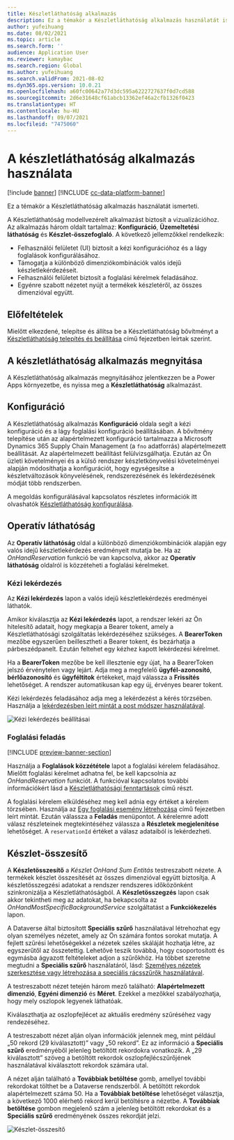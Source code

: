 ```yaml
---
title: Készletláthatóság alkalmazás
description: Ez a témakör a Készletláthatóság alkalmazás használatát ismerteti.
author: yufeihuang
ms.date: 08/02/2021
ms.topic: article
ms.search.form: ''
audience: Application User
ms.reviewer: kamaybac
ms.search.region: Global
ms.author: yufeihuang
ms.search.validFrom: 2021-08-02
ms.dyn365.ops.version: 10.0.21
ms.openlocfilehash: a60fc00642a77d3dc595a6222727637f0d7cd588
ms.sourcegitcommit: 2d6e31648cf61abcb13362ef46a2cfb1326f0423
ms.translationtype: HT
ms.contentlocale: hu-HU
ms.lasthandoff: 09/07/2021
ms.locfileid: "7475060"
---
```

# <a name="use-the-inventory-visibility-app"></a>A készletláthatóság alkalmazás használata

[!include [banner](../includes/banner.md)]
[!INCLUDE [cc-data-platform-banner](../../includes/cc-data-platform-banner.md)]

Ez a témakör a Készletláthatóság alkalmazás használatát ismerteti.

A Készletláthatóság modellvezérelt alkalmazást biztosít a vizualizációhoz. Az alkalmazás három oldalt tartalmaz: **Konfiguráció**, **Üzemeltetési láthatóság** és **Készlet-összefoglaló**. A következő jellemzőkkel rendelkezik:

- Felhasználói felületet (UI) biztosít a kézi konfigurációhoz és a lágy foglalások konfigurálásához.
- Támogatja a különböző dimenziókombinációk valós idejű készletlekérdezéseit.
- Felhasználói felületet biztosít a foglalási kérelmek feladásához.
- Egyénre szabott nézetet nyújt a termékek készletéről, az összes dimenzióval együtt.

## <a name="prerequisites"></a>Előfeltételek

Mielőtt elkezdené, telepítse és állítsa be a Készletláthatóság bővítményt a [Készletláthatóság telepítés és beállítása](inventory-visibility-setup.md) című fejezetben leírtak szerint.

## <a name="open-the-inventory-visibility-app"></a>A készletláthatóság alkalmazás megnyitása

A Készletláthatóság alkalmazás megnyitásához jelentkezzen be a Power Apps környezetbe, és nyissa meg a **Készletláthatóság** alkalmazást.

## <a name="configuration"></a><a name="configuration"></a>Konfiguráció

A Készletláthatóság alkalmazás **Konfiguráció** oldala segít a kézi konfiguráció és a lágy foglalási konfiguráció beállításában. A bővítmény telepítése után az alapértelmezett konfiguráció tartalmazza a Microsoft Dynamics 365 Supply Chain Management (a `fno` adatforrás) alapértelmezett beállítását. Az alapértelmezett beállítást felülvizsgálhatja. Ezután az Ön üzleti követelményei és a külső rendszer készletkönyvelési követelményei alapján módosíthatja a konfigurációt, hogy egységesítse a készletváltozások könyvelésének, rendszerezésének és lekérdezésének módját több rendszerben.

A megoldás konfigurálásával kapcsolatos részletes információk itt olvashatók [Készletláthatóság konfigurálása](inventory-visibility-configuration.md).

## <a name="operational-visibility"></a>Operatív láthatóság

Az **Operatív láthatóság** oldal a különböző dimenziókombinációk alapján egy valós idejű készletlekérdezés eredményeit mutatja be. Ha az *OnHandReservation* funkció be van kapcsolva, akkor az **Operatív láthatóság** oldalról is közzéteheti a foglalási kérelmeket.

### <a name="on-hand-query"></a>Kézi lekérdezés

Az **Kézi lekérdezés** lapon a valós idejű készletlekérdezés eredményei láthatók.

Amikor kiválasztja az **Kézi lekérdezés** lapot, a rendszer lekéri az Ön hitelesítő adatait, hogy megkapja a Bearer tokent, amely a Készletláthatósági szolgáltatás lekérdezéséhez szükséges. A **BearerToken** mezőbe egyszerűen beillesztheti a Bearer tokent, és bezárhatja a párbeszédpanelt. Ezután feltehet egy kézhez kapott lekérdezési kérelmet.

Ha a **BearerToken** mezőbe be kell illesztenie egy újat, ha a BearerToken jelszó érvénytelen vagy lejárt. Adja meg a megfelelő **ügyfél-azonosító**, **bérlőazonosító** és **ügyféltitok** értékeket, majd válassza a **Frissítés** lehetőséget. A rendszer automatikusan kap egy új, érvényes bearer tokent.

Kézi lekérdezés feladásához adja meg a lekérdezést a kérés törzsében. Használja a [lekérdezésben leírt mintát a post módszer használatával](inventory-visibility-api.md#query-with-post-method).

![Kézi lekérdezés beállításai](media/inventory-visibility-query-settings.png "Kézi lekérdezés beállításai")

### <a name="reservation-posting"></a>Foglalási feladás

[!INCLUDE [preview-banner-section](../../includes/preview-banner-section.md)]

Használja a **Foglalások közzététele** lapot a foglalási kérelem feladásához. Mielőtt foglalási kérelmet adhatna fel, be kell kapcsolnia az *OnHandReservation* funkciót. A funkcióval kapcsolatos további információkért lásd a [Készletláthatósági fenntartások](inventory-visibility-reservations.md) című részt.

A foglalási kérelem elküldéséhez meg kell adnia egy értéket a kérelem törzsében. Használja az [Egy foglalási esemény létrehozása](inventory-visibility-api.md#create-one-reservation-event) című fejezetben leírt mintát. Ezután válassza a **Feladás** menüpontot. A kérelemre adott válasz részleteinek megtekintéséhez válassza a **Részletek megjelenítése** lehetőséget. A `reservationId` értéket a válasz adataiból is lekérdezheti.

## <a name="inventory-summary"></a><a name="inventory-summary"></a>Készlet-összesítő

A **Készletösszesítő** a *Készlet OnHand Sum Entitás* testreszabott nézete. A termékek készlet összesítését az összes dimenzióval együtt biztosítja. A készletösszegzési adatokat a rendszer rendszeres időközönként szinkronizálja a Készletláthatóságból. A **Készletösszegzés** lapon csak akkor tekintheti meg az adatokat, ha bekapcsolta az *OnHandMostSpecificBackgroundService* szolgáltatást a **Funkciókezelés** lapon.

A Dataverse által biztosított **Speciális szűrő** használatával létrehozhat egy olyan személyes nézetet, amely az Ön számára fontos sorokat mutatja. A fejlett szűrési lehetőségekkel a nézetek széles skáláját hozhatja létre, az egyszerűtől az összetettig. Lehetővé teszik továbbá, hogy csoportosított és egymásba ágyazott feltételeket adjon a szűrőkhöz. Ha többet szeretne megtudni a **Speciális szűrő** használatáról, lásd: [Személyes nézetek szerkesztése vagy létrehozása a speciális rácsszűrők használatával](/powerapps/user/grid-filters-advanced).

A testreszabott nézet tetején három mező található: **Alapértelmezett dimenzió**, **Egyéni dimenzió** és **Méret**. Ezekkel a mezőkkel szabályozhatja, hogy mely oszlopok legyenek láthatóak.

Kiválaszthatja az oszlopfejlécet az aktuális eredmény szűréséhez vagy rendezéséhez.

A testreszabott nézet alján olyan információk jelennek meg, mint például „50 rekord (29 kiválasztott)” vagy „50 rekord”. Ez az információ a **Speciális szűrő** eredményéből jelenleg betöltött rekordokra vonatkozik. A „29 kiválasztott” szöveg a betöltött rekordok oszlopfejlécszűrőjének használatával kiválasztott rekordok számára utal.

A nézet alján található a **Továbbiak betöltése** gomb, amellyel további rekordokat tölthet be a Dataverse rendszerből. A betöltött rekordok alapértelmezett száma 50. Ha a **Továbbiak betöltése** lehetőséget választja, a következő 1000 elérhető rekord kerül betöltésre a nézetbe. A **Továbbiak betöltése** gombon megjelenő szám a jelenleg betöltött rekordokat és a **Speciális szűrő** eredményének összes rekordját jelzi.

![Készlet-összesítő](media/inventory-visibility-onhand-list.png "Készlet-összesítő")
